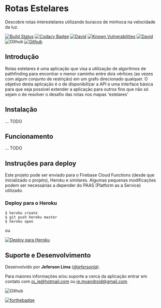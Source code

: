 # Rotas Estelares

Descobre rotas interestelares utilizando buracos de minhoca na velocidade da luz.

[![Build Status](https://travis-ci.org/jefersonla/desafio-multiverso-grafos.svg?branch=master)](https://travis-ci.org/jefersonla/desafio-multiverso-grafos)
[![Codacy Badge](https://api.codacy.com/project/badge/Grade/11584b568b4b4e09a03b5f743ea34575)](https://www.codacy.com/app/oi_je/desafio-multiverso-grafos?utm_source=github.com&amp;utm_medium=referral&amp;utm_content=jefersonla/desafio-multiverso-grafos&amp;utm_campaign=Badge_Grade)
[![David](https://img.shields.io/david/dev/jefersonla/desafio-multiverso-grafos.svg)](https://david-dm.org/jefersonla/desafio-multiverso-grafos)
[![Known Vulnerabilities](https://snyk.io/test/github/jefersonla/desafio-multiverso-grafos/badge.svg)](https://snyk.io/test/github/jefersonla/desafio-multiverso-grafos)
[![David](https://img.shields.io/david/peer/jefersonla/desafio-multiverso-grafos.svg)](https://david-dm.org/jefersonla/desafio-multiverso-grafos)
![Github](https://img.shields.io/github/commit-activity/y/jefersonla/desafio-multiverso-grafos.svg)
[![Github](https://img.shields.io/github/license/jefersonla/desafio-multiverso-grafos.svg)](https://github.com/jefersonla/desafio-multiverso-grafos)

## Introdução

Rotas estelares é uma aplicação que visa a utilização de algoritmos de pathfinding para encontrar o menor caminho entre dois vértices (as vezes com algum conjunto de restrição) em um grafo direcionado qualquer. O objetivo desta aplicação é o de disponibilizar a API e uma interface básica para que seja possível extender a aplicação para outros fins que não só sejam o de resolver o desafio das rotas nos mapas 'estelares'

## Instalação

... TODO

## Funcionamento

... TODO

## Instruções para deploy

Este projeto pode ser enviado para o Firebase Cloud Functions (desde que inicializado o projeto), 
Heroku e similares. Algumas pequenas modificações podem ser necessárias a depender do PAAS (Platform as a Service) utilizado.

### Deploy para o Heroku

```
$ heroku create
$ git push heroku master
$ heroku open
```
ou

[![Deploy para Heroku](https://www.herokucdn.com/deploy/button.png)](https://heroku.com/deploy)
## Suporte e Desenvolvimento

Desenvolvido por **Jeferson Lima** (*[@jefersonla](https://github.com/jefersonla)*). 

Para maiores informações e/ou suporte a cerca da aplicação entrar em contato com oi_je@hotmail.com ou je.myandroid@gmail.com.


![Github](https://img.shields.io/github/followers/jefersonla.svg?label=Follow&style=social)

[![forthebadge](https://forthebadge.com/images/badges/built-with-love.svg)](https://forthebadge.com)